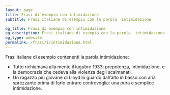 ```yaml
---
layout: page
title: Frasi di esempio con intimidazione 
subtitle: Frasi italiane di esempio con la parola  intimidazione

og_title: Frasi di esempio con intimidazione 
og_description: Frasi italiane di esempio con la parola  intimidazione
og_type: website
permalink: /frasi/i/intimidazione.html
---
```


Frasi italiane di esempio contenenti la parola intimidazione:


- Tutto richiamava alla mente il lugubre 1933: prepotenza, intimidazione, e la democrazia che cedeva alla violenza degli scalmanati.
- Un ragazzo più giovane di Lloyd lo guardò dall’alto in basso con aria sprezzante prima di farlo entrare controvoglia: una pura e semplice intimidazione.
